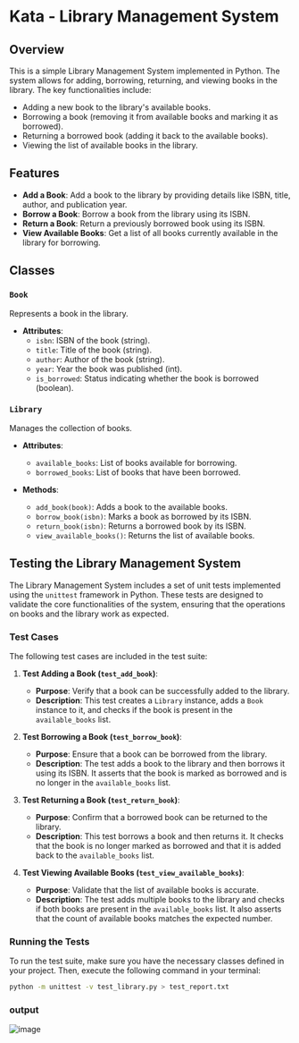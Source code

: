 # Kata - Library Management System

## Overview

This is a simple Library Management System implemented in Python. The system allows for adding, borrowing, returning, and viewing books in the library. The key functionalities include:

- Adding a new book to the library's available books.
- Borrowing a book (removing it from available books and marking it as borrowed).
- Returning a borrowed book (adding it back to the available books).
- Viewing the list of available books in the library.

## Features

- **Add a Book**: Add a book to the library by providing details like ISBN, title, author, and publication year.
- **Borrow a Book**: Borrow a book from the library using its ISBN.
- **Return a Book**: Return a previously borrowed book using its ISBN.
- **View Available Books**: Get a list of all books currently available in the library for borrowing.

## Classes

### `Book`
Represents a book in the library.
- **Attributes**:
  - `isbn`: ISBN of the book (string).
  - `title`: Title of the book (string).
  - `author`: Author of the book (string).
  - `year`: Year the book was published (int).
  - `is_borrowed`: Status indicating whether the book is borrowed (boolean).
  
### `Library`
Manages the collection of books.
- **Attributes**:
  - `available_books`: List of books available for borrowing.
  - `borrowed_books`: List of books that have been borrowed.
  
- **Methods**:
  - `add_book(book)`: Adds a book to the available books.
  - `borrow_book(isbn)`: Marks a book as borrowed by its ISBN.
  - `return_book(isbn)`: Returns a borrowed book by its ISBN.
  - `view_available_books()`: Returns the list of available books.

## Testing the Library Management System

The Library Management System includes a set of unit tests implemented using the `unittest` framework in Python. These tests are designed to validate the core functionalities of the system, ensuring that the operations on books and the library work as expected.

### Test Cases

The following test cases are included in the test suite:

1. **Test Adding a Book (`test_add_book`)**:
   - **Purpose**: Verify that a book can be successfully added to the library.
   - **Description**: This test creates a `Library` instance, adds a `Book` instance to it, and checks if the book is present in the `available_books` list.

2. **Test Borrowing a Book (`test_borrow_book`)**:
   - **Purpose**: Ensure that a book can be borrowed from the library.
   - **Description**: The test adds a book to the library and then borrows it using its ISBN. It asserts that the book is marked as borrowed and is no longer in the `available_books` list.

3. **Test Returning a Book (`test_return_book`)**:
   - **Purpose**: Confirm that a borrowed book can be returned to the library.
   - **Description**: This test borrows a book and then returns it. It checks that the book is no longer marked as borrowed and that it is added back to the `available_books` list.

4. **Test Viewing Available Books (`test_view_available_books`)**:
   - **Purpose**: Validate that the list of available books is accurate.
   - **Description**: The test adds multiple books to the library and checks if both books are present in the `available_books` list. It also asserts that the count of available books matches the expected number.

### Running the Tests

To run the test suite, make sure you have the necessary classes defined in your project. Then, execute the following command in your terminal:

```bash
python -m unittest -v test_library.py > test_report.txt
```
### output
![image](https://github.com/user-attachments/assets/1f863f55-afd6-444a-a7a5-79a26a58597d)

